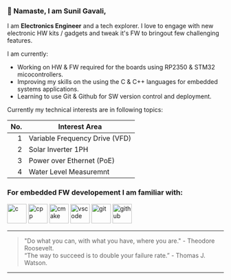 ### 🙏 Namaste, I am Sunil Gavali, 
I am **Electronics Engineer** and a tech explorer. I love to engage with new electronic HW kits / gadgets and tweak it's FW to bringout few challenging features.

I am currently:
- Working on HW & FW required for the boards using RP2350 & STM32 micocontrollers.
- Improving my skills on the using the C & C++ languages for embedded systems applications.
- Learning to use Git & Github for SW version control and deployment.

Currently my technical interests are in following topics:

|  No. | Interest Area |
|-----:|---------------|
|     1|  Variable Frequency Drive (VFD)         |
|     2|  Solar Inverter 1PH   |
|     3|  Power over Ethernet (PoE)          |
|     4|  Water Level Measuremnt  |

### For embedded FW developement I am familiar with:
<p>
 <img src="https://cdn.jsdelivr.net/gh/devicons/devicon@latest/icons/c/c-plain.svg" alt="c" width="45" height="45"/>
 <img src="https://cdn.jsdelivr.net/gh/devicons/devicon@latest/icons/cplusplus/cplusplus-plain.svg" alt="cpp" width="45" height="45"/>
 <img src="https://cdn.jsdelivr.net/gh/devicons/devicon@latest/icons/cmake/cmake-original.svg" alt="cmake" width="45" height="45"/>
 <img src="https://cdn.jsdelivr.net/gh/devicons/devicon@latest/icons/vscode/vscode-original.svg" alt="vscode" width="45" height="45"/>
 <img src="https://cdn.jsdelivr.net/gh/devicons/devicon@latest/icons/git/git-original.svg" alt="git" width="45" height="45"/>
 <img src="https://cdn.jsdelivr.net/gh/devicons/devicon@latest/icons/github/github-original.svg" alt="github" width="45" height="45"/>
  
</p>



---
> "Do what you can, with what you have, where you are." - Theodore Roosevelt.\
> “The way to succeed is to double your failure rate.” - Thomas J. Watson.
---


<!--
**GavSun/GavSun** is a ✨ _special_ ✨ repository because its `README.md` (this file) appears on your GitHub profile.

Here are some ideas to get you started:

- 🔭 I’m currently working on ...
- 🌱 I’m currently learning ...
- 👯 I’m looking to collaborate on ...
- 🤔 I’m looking for help with ...
- 💬 Ask me about ...
- 📫 How to reach me: ...
- 😄 Pronouns: ...
- ⚡ Fun fact: ...
-->
